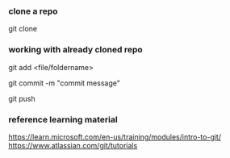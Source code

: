 ### clone a repo

git clone <repo url>



### working with already cloned repo

git add <file/foldername>

git commit -m "commit message"

git push


### reference learning material
https://learn.microsoft.com/en-us/training/modules/intro-to-git/
https://www.atlassian.com/git/tutorials